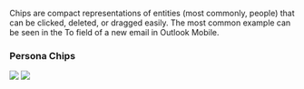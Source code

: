 Chips are compact representations of entities (most commonly, people) that can be clicked, deleted, or dragged easily. The most common example can be seen in the To field of a new email in Outlook Mobile.

<DisplayToggle onText="Dark" offText="Light" label="Theme Switcher">

### Persona Chips

<img className="off" src="https://static2.sharepointonline.com/files/fabric/fabric-website/images/controls/android/updated/img_chip_01_light.png?text=LightMode" />
<img className="on" src="https://static2.sharepointonline.com/files/fabric/fabric-website/images/controls/android/updated/img_chip_01_dark.png?text=DarkMode" />

</DisplayToggle>
